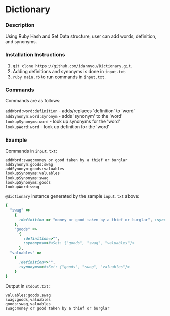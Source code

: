 # Dictionary

### Description

Using Ruby Hash and Set Data structure, user can add words, definition, and synonyms.

### Installation Instructions

1. `git clone https://github.com/idannyou/Dictionary.git`.
2. Adding definitions and synonyms is done in `input.txt`.
3. `ruby main.rb` to run commands in `input.txt`.

### Commands

Commands are as follows:

  `addWord:word:definition` - adds/replaces 'definition' to 'word' <br />
  `addSynonym:word:synonym` - adds 'synonym' to the 'word' <br />
  `lookupSynonyms:word` - look up synonyms for the 'word' <br />
  `lookupWord:word` - look up definition for the 'word' <br />


### Example

Commands in `input.txt`:

`addWord:swag:money or good taken by a thief or burglar`<br />
`addSynonym:goods:swag`<br />
`addSynonym:goods:valuables`<br />
`lookupSynonyms:valuables`<br />
`lookupSynonyms:swag`<br />
`lookupSynonyms:goods`<br />
`lookupWord:swag`<br />

`@dictionary` instance generated by the sample `input.txt` above:

```ruby
{
  "swag" =>
    {
      :definition => "money or good taken by a thief or burglar", :synonyms => #<Set: {"goods", "swag", "valuables"}>
    },
    "goods" =>
      {
        :definition=>"",
        :synonyms=>#<Set: {"goods", "swag", "valuables"}>
      },
  "valuables" =>
    {
      :definition=>"",
      :synonyms=>#<Set: {"goods", "swag", "valuables"}>
    }
}
```

Output in `stdout.txt`:

`valuables:goods,swag`<br />
`swag:goods,valuables`<br />
`goods:swag,valuables`<br />
`swag:money or good taken by a thief or burglar`
